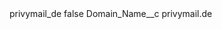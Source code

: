 <?xml version="1.0" encoding="UTF-8"?>
<CustomMetadata xmlns="http://soap.sforce.com/2006/04/metadata" xmlns:xsi="http://www.w3.org/2001/XMLSchema-instance" xmlns:xsd="http://www.w3.org/2001/XMLSchema">
    <label>privymail_de</label>
    <protected>false</protected>
    <values>
        <field>Domain_Name__c</field>
        <value xsi:type="xsd:string">privymail.de</value>
    </values>
</CustomMetadata>
